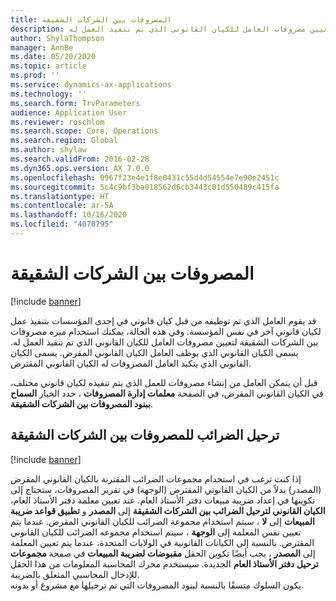 ```yaml
---
title: المصروفات بين الشركات الشقيقة
description: قد يقوم العامل الذي تم توظيفه من قبل كيان قانوني في إحدى المؤسسات بتنفيذ عمل لكيان قانوني آخر في نفس المؤسسة. وفي هذه الحالة، يمكنك استخدام ميزه مصروفات بين الشركات الشقيقة لتعيين مصروفات العامل للكيان القانوني الذي تم تنفيذ العمل له.
author: ShylaThompson
manager: AnnBe
ms.date: 05/20/2020
ms.topic: article
ms.prod: ''
ms.service: dynamics-ax-applications
ms.technology: ''
ms.search.form: TrvParameters
audience: Application User
ms.reviewer: roschlom
ms.search.scope: Core, Operations
ms.search.region: Global
ms.author: shylaw
ms.search.validFrom: 2016-02-28
ms.dyn365.ops.version: AX 7.0.0
ms.openlocfilehash: 0967f23e4e1f8e0431c55d4d54554e7e90e2451c
ms.sourcegitcommit: 5c4c9bf3ba018562d6cb3443c01d550489c415fa
ms.translationtype: HT
ms.contentlocale: ar-SA
ms.lasthandoff: 10/16/2020
ms.locfileid: "4070795"
---
```

# <a name="intercompany-expenses"></a>المصروفات بين الشركات الشقيقة

[!include [banner](../includes/banner.md)]

قد يقوم العامل الذي تم توظيفه من قبل كيان قانوني في إحدى المؤسسات بتنفيذ عمل لكيان قانوني آخر في نفس المؤسسة. وفي هذه الحالة، يمكنك استخدام ميزه مصروفات بين الشركات الشقيقة لتعيين مصروفات العامل للكيان القانوني الذي تم تنفيذ العمل له. يسمى الكيان القانوني الذي يوظف العامل الكيان القانوني المقرض. يسمى الكيان القانوني الذي يتكبد العامل المصروفات له الكيان القانوني المقترض. 

قبل أن يتمكن العامل من إنشاء مصروفات للعمل الذي يتم تنفيذه لكيان قانوني مختلف، في الكيان القانوني المقرض، في الصفحة **معلمات إدارة المصروفات** ، حدد الخيار **السماح ببنود المصروفات بين الشركات الشقيقة**. 

## <a name="tax-posting-for-intercompany-expenses"></a>ترحيل الضرائب للمصروفات بين الشركات الشقيقة

[!include [banner](../includes/banner.md)]

إذا كنت ترغب في استخدام مجموعات الضرائب المقترنة بالكيان القانوني المقرض (المصدر) بدلاً من الكيان القانوني المقترض (الوجهة) في تقرير المصروفات، ستحتاج إلى تكوينها في إعداد ضريبة مبيعات دفتر الأستاذ العام. عند تعيين معلمة دفتر الأستاذ العام، **الكيان القانوني لترحيل الضرائب بين الشركات الشقيقة** إلى **المصدر** و **تطبيق قواعد ضريبة المبيعات** إلى **لا** ، سيتم استخدام مجموعة الضرائب للكيان القانوني المقرض. عندما يتم تعيين نفس المعلمة إلى **الوجهة** ، سيتم استخدام مجموعه الضرائب للكيان القانوني المقترض. بالنسبة إلى الكيانات القانونية في الولايات المتحدة، عندما يتم تعيين المعلمة إلى **المصدر** ، يجب أيضًا تكوين الحقل **مقبوضات لضريبة المبيعات** في صفحة **مجموعات ترحيل دفتر الأستاذ العام** الجديدة. سيستخدم محرك المحاسبة المعلومات من هذا الحقل للإدخال المحاسبي المتعلق بالضريبة.   
يكون السلوك متسقًا بالنسبة لبنود المصروفات التي تم ترحيلها مع مشروع أو بدونه.  
